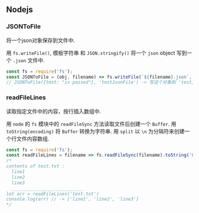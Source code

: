 
## Nodejs

### JSONToFile

将一个json对象保存到文件中.

用 `fs.writeFile()`, 模板字符串 和 `JSON.stringify()` 将一个 `json` object 写到一个 `.json` 文件中.

```js
const fs = require('fs');
const JSONToFile = (obj, filename) => fs.writeFile(`${filename}.json`, JSON.stringify(obj, null, 2))
// JSONToFile({test: "is passed"}, 'testJsonFile') -> 写这个对象到 'testJsonFile.json'
```


### readFileLines

读取指定文件中的内容，按行插入数组中.

用 `node` 的 `fs` 模块中的 `readFileSync` 方法读取文件后创建一个 `Buffer`.
用 `toString(encoding)` 将 `Buffer` 转换为字符串.
用 `split` 以 `\n` 为分隔符来创建一个行文件内容数组.

  ```js
const fs = require('fs');
const readFileLines = filename => fs.readFileSync(filename).toString('UTF8').split('\n');
/*
  contents of test.txt :
    line1
    line2
    line3
    ___________________________
  let arr = readFileLines('test.txt')
  console.log(arr) // -> ['line1', 'line2', 'line3']
 */
```
